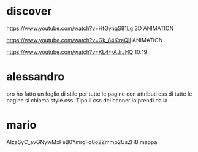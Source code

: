 # discover

https://www.youtube.com/watch?v=HtGynqS81Lg 3D ANIMATION

https://www.youtube.com/watch?v=Gk_84KzeQlI ANIMATION

https://www.youtube.com/watch?v=KL4--AJrJHQ 10:19

# alessandro

bro ho fatto un foglio di stile per tutte le pagine con attributi css di tutte le pagine
si chiama style.css. Tipo il css del banner lo prendi da là

# mario

AIzaSyC_avGNywMxFeB0YmrgFo8o2Zmmp2UsZH8 mappa
